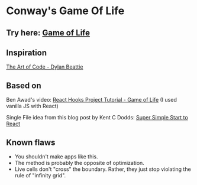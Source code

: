 # Conway's Game Of Life

## Try here: [Game of Life](https://abhijit-hota.github.io/game-of-life/)

## Inspiration

[The Art of Code - Dylan Beattie](https://www.youtube.com/watch?v=6avJHaC3C2U)

## Based on

Ben Awad's video: [React Hooks Project Tutorial - Game of Life](https://www.youtube.com/watch?v=DvVt11mPuM0) (I used vanilla JS with React)

Single File idea from this blog post by Kent C Dodds: [Super Simple Start to React](https://kentcdodds.com/blog/super-simple-start-to-react)

## Known flaws

-   You shouldn't make apps like this.
-   The method is probably the opposite of optimization.
-   Live cells don't "cross" the boundary. Rather, they just stop violating the rule of "infinity grid".
